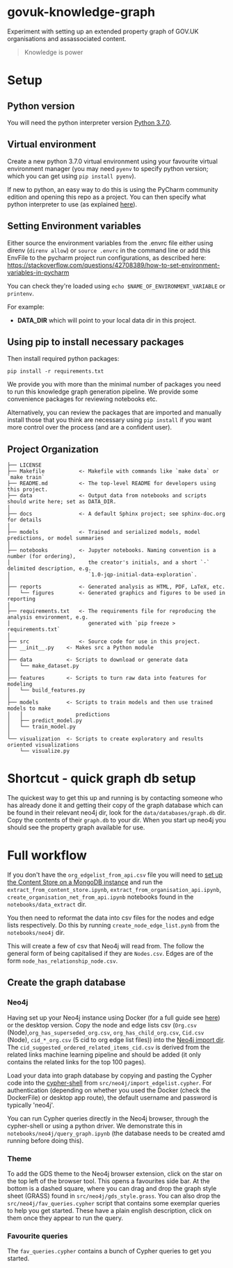 govuk-knowledge-graph
==============================

Experiment with setting up an extended property graph of GOV.UK organisations and assassociated content.

> Knowledge is power

# Setup

## Python version
You will need the python interpreter version [Python 3.7.0](https://www.python.org/downloads/release/python-370/).  

## Virtual environment
Create a new python 3.7.0 virtual environment using your favourite virtual environment 
manager (you may need `pyenv` to specify python version; which you can get using `pip install pyenv`). 

If new to python, an easy way to do this is using the PyCharm community edition and opening this repo as a project. 
You can then specify what python interpreter to use (as 
explained [here](https://stackoverflow.com/questions/41129504/pycharm-with-pyenv)).  

## Setting Environment variables
Either source the environment variables from the .envrc file either using direnv (`direnv allow`) or `source .envrc` in the command line or add this EnvFile to the pycharm project run configurations, as described here: 
https://stackoverflow.com/questions/42708389/how-to-set-environment-variables-in-pycharm

You can check they're loaded using `echo $NAME_OF_ENVIRONMENT_VARIABLE` or `printenv`.  

For example:

* __DATA_DIR__ which will point to your local data dir in this project.  
  
## Using pip to install necessary packages
Then install required python packages:  

`pip install -r requirements.txt`  

We provide you with more than the minimal number of packages you need to run this knowledge graph generation pipeline. We provide some 
convenience packages for reviewing notebooks etc.  

Alternatively, you can review the packages that are imported and manually install those that you think are necessary 
using `pip install` if you want more control over the process (and are a confident user). 

Project Organization
------------

    ├── LICENSE
    ├── Makefile           <- Makefile with commands like `make data` or `make train`
    ├── README.md          <- The top-level README for developers using this project.
    ├── data               <- Output data from notebooks and scripts should write here; set as DATA_DIR. 
    │
    ├── docs               <- A default Sphinx project; see sphinx-doc.org for details
    │
    ├── models             <- Trained and serialized models, model predictions, or model summaries
    │
    ├── notebooks          <- Jupyter notebooks. Naming convention is a number (for ordering),
    │                         the creator's initials, and a short `-` delimited description, e.g.
    │                         `1.0-jqp-initial-data-exploration`.
    │
    ├── reports            <- Generated analysis as HTML, PDF, LaTeX, etc.
    │   └── figures        <- Generated graphics and figures to be used in reporting
    │
    ├── requirements.txt   <- The requirements file for reproducing the analysis environment, e.g.
    │                         generated with `pip freeze > requirements.txt`
    │
    ├── src                <- Source code for use in this project.
    ├── __init__.py    <- Makes src a Python module
    │
    ├── data           <- Scripts to download or generate data
    │   └── make_dataset.py
    │
    ├── features       <- Scripts to turn raw data into features for modeling
    │   └── build_features.py
    │
    ├── models         <- Scripts to train models and then use trained models to make
    │   │                 predictions
    │   ├── predict_model.py
    │   └── train_model.py
    │
    └── visualization  <- Scripts to create exploratory and results oriented visualizations
        └── visualize.py

# Shortcut - quick graph db setup

The quickest way to get this up and running is by contacting someone who has already done it and getting their copy of the 
graph database which can be found in their relevant neo4j dir, look for the `data/databases/graph.db` dir. Copy 
the contents of their `graph.db` to your dir. When you start up neo4j you should 
see the property graph available for use.  

# Full workflow

If you don't have the `org_edgelist_from_api.csv` file 
you will need to
 [set up the Content Store on a MongoDB instance](https://github.com/ukgovdatascience/govuk-mongodb-content) and run the
 `extract_from_content_store.ipynb`, `extract_from_organisation_api.ipynb`, `create_organisation_net_from_api.ipynb`
  notebooks found in the `notebooks/data_extract` dir.  
  
  You then need to reformat the data into csv files for the nodes and edge lists respectively. Do this by running `create_node_edge_list.pynb` from the `notebooks/neo4j` dir.
  
  This will create a few of csv that Neo4j will read from. The follow the general form of being capitalised if they 
  are `Nodes.csv`. Edges are of the form `node_has_relationship_node.csv`. 
  
## Create the graph database

### Neo4j  
  
  Having set up your Neo4j instance using Docker (for a full guide see [here](https://github.com/ukgovdatascience/inno2)) or the desktop version. 
  Copy the node and edge lists csv (`Org.csv` (Node),`org_has_superseded_org.csv`, `org_has_child_org.csv`, `Cid.csv` (Node), `cid_*_org.csv` (5 cid to org edge list files)) into the [Neo4j import dir](https://neo4j.com/developer/desktop-csv-import/). 
  The `cid_suggested_ordered_related_items_cid.csv` is derived from the related links machine learning pipeline and should be added (it only contains the related links for the top 100 pages).  
  
  Load your data into graph database by copying and pasting the Cypher code into the [cypher-shell](https://neo4j.com/docs/operations-manual/current/tools/cypher-shell/) from `src/neo4j/import_edgelist.cypher`. 
  For authentication (depending on whether you used the Docker (check the DockerFile) or desktop app route), the default username and password is typically 'neo4j'. 
  
  You can run Cypher queries directly in the Neo4j browser, through the cypher-shell or using a python driver. 
  We demonstrate this in `notebooks/neo4j/query_graph.ipynb` (the database needs to be created amd running before doing this).

### Theme
  To add the GDS theme to the Neo4j browser extension, click on the star on the top left of the browser tool. 
  This opens a favourites side bar. At the bottom is a dashed square, where you can drag and drop the graph style sheet
   (GRASS) found in `src/neo4j/gds_style.grass`. You can also drop the `src/neo4j/fav_queries.cypher` script that contains
    some exemplar queries to help you get started. These have a plain english description, click on them once they appear 
    to run the query.  
    
### Favourite queries
The `fav_queries.cypher` contains a bunch of Cypher queries to get you started.
  
  